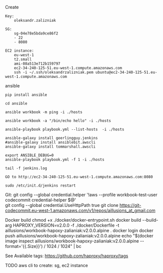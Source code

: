 
Create
    
    Key:
        oleksandr.zalizniak
        
    SG:
        sg-04e78e5bda9ce86f2
        - 22
        - 8080

    EC2 instance:
        eu-west-1
        t2.small
        ami-08a513e712b159797
        ec2-34-240-125-51.eu-west-1.compute.amazonaws.com
        ssh -i ~/.ssh/oleksandrzalizniak.pem ubuntu@ec2-34-240-125-51.eu-west-1.compute.amazonaws.com

ansible

    pip install ansible
    
    cd ansible 
    
    ansible workbook -m ping -i ./hosts
    
    ansible workbook -a "/bin/echo hello" -i ./hosts
    
    ansible-playbook playbook.yml --list-hosts  -i ./hosts

    ansible-galaxy install geerlingguy.jenkins
    #ansible-galaxy install ansiblebit.awscli
    ansible-galaxy install tommarshall.awscli
    
    export ANSIBLE_DEBUG=0
    ansible-playbook playbook.yml -f 1 -i ./hosts
    
    tail -f jenkins.log
    
    GO to http://ec2-34-240-125-51.eu-west-1.compute.amazonaws.com:8080
            
    sudo /etc/init.d/jenkins restart

Git:
    git config --global credential.helper '!aws --profile workbook-test-user codecommit credential-helper $@'    
    git config --global credential.UseHttpPath true
    git clone https://git-codecommit.eu-west-1.amazonaws.com/v1/repos/aillusions_at_gmail.com


Docker build
    chmod +x ./docker/docker-entrypoint.sh
    docker build --build-arg HAPROXY_VERSION=v2.0.0 -f ./docker/Dockerfile  -t aillusions/workbook-hapoxy-zalianiak:v2.0.0.alpine .
    docker login 
    docker push aillusions/workbook-hapoxy-zalianiak:v2.0.0.alpine
    echo "$(docker image inspect aillusions/workbook-hapoxy-zalianiak:v2.0.0.alpine --format='{{.Size}}') / 1024 / 1024" | bc
    
    
See Available tags: 
    https://github.com/haproxy/haproxy/tags    
    
TODO aws cli to create: sg, ec2 instance    